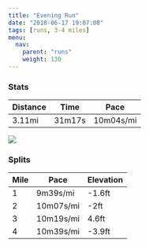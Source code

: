 ```yaml
---
title: "Evening Run"
date: "2018-06-17 19:07:08"
tags: [runs, 3-4 miles]
menu:
  nav:
    parent: "runs"
    weight: 130
---
```


### Stats

| Distance | Time | Pace |
|----------|------|------|
|3.11mi|31m17s|10m04s/mi|

<img src='https://maps.googleapis.com/maps/api/staticmap?maptype=roadmap&path=enc:kwjeIbeyLw@oChDtFkAnBh@zDjFhM~JtFzI~O|FfR~Gxh@o@{Aj@jl@eAvN`AaUg@qe@j@xAqFy`@wHyZyJsPwDQaDoDyEuNq@yKwAiAhAlBy@tA&key=AIzaSyC1MId7bFpkLXNAaYhBSTb8jLyiSqzbDtM&size=800x800&markers=color:yellow|label:S|53.47206,-2.26402&markers=color:green|label:F|53.47222,-2.2645100000000005'>

### Splits

| Mile | Pace | Elevation |
|------|------|-----------|
|1|9m39s/mi|-1.6ft|
|2|10m07s/mi|-2ft|
|3|10m19s/mi|4.6ft|
|4|10m39s/mi|-3.9ft|
